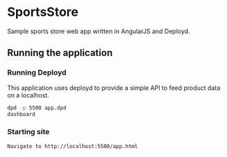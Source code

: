 SportsStore
===========

Sample sports store web app written in AngularJS and Deployd.

## Running the application

### Running Deployd
This application uses deployd to provide a simple API to feed product data on a localhost.
```sh
dpd -p 5500 app.dpd
dashboard
```
### Starting site
```
Navigate to http://localhost:5500/app.html
```
